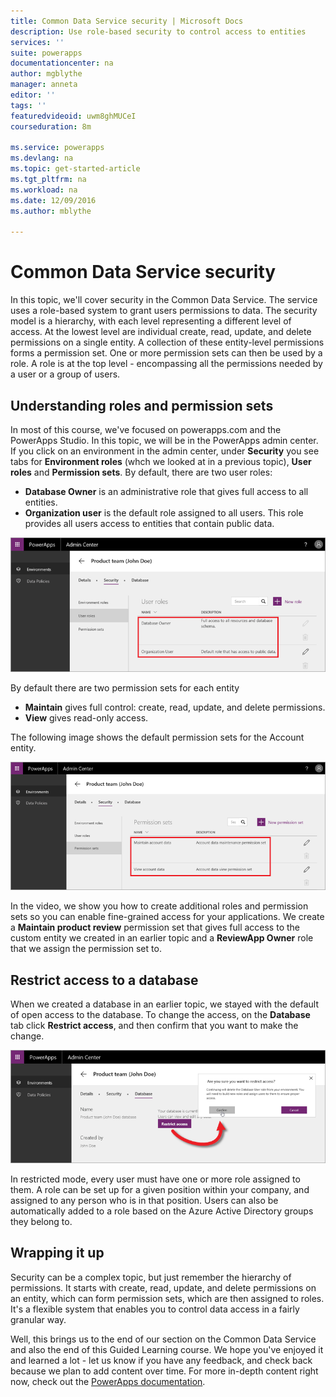 ```yaml
---
title: Common Data Service security | Microsoft Docs
description: Use role-based security to control access to entities
services: ''
suite: powerapps
documentationcenter: na
author: mgblythe
manager: anneta
editor: ''
tags: ''
featuredvideoid: uwm8ghMUCeI
courseduration: 8m

ms.service: powerapps
ms.devlang: na
ms.topic: get-started-article
ms.tgt_pltfrm: na
ms.workload: na
ms.date: 12/09/2016
ms.author: mblythe

---
```

# Common Data Service security
In this topic, we'll cover security in the Common Data Service. The service uses a role-based system to grant users permissions to data. The security model is a hierarchy, with each level representing a different level of access. At the lowest level are individual create, read, update, and delete permissions on a single entity. A collection of these entity-level permissions forms a permission set. One or more permission sets can then be used by a role. A role is at the top level - encompassing all the permissions needed by a user or a group of users.

## Understanding roles and permission sets
In most of this course, we've focused on powerapps.com and the PowerApps Studio. In this topic, we will be in the PowerApps admin center. If you click on an environment in the admin center, under **Security** you see tabs for **Environment roles** (whch we looked at in a previous topic), **User roles** and **Permission sets**. By default, there are two user roles:

* **Database Owner** is an administrative role that gives full access to all entities.
* **Organization user** is the default role assigned to all users. This role provides all users access to entities that contain public data.

![Admin center user roles](./media/learning-common-data-service-security/user-roles.png)

By default there are two permission sets for each entity 

* **Maintain** gives full control: create, read, update, and delete permissions.
* **View** gives read-only access.

The following image shows the default permission sets for the Account entity. 

![Admin center permission sets](./media/learning-common-data-service-security/permission-sets.png)

In the video, we show you how to create additional roles and permission sets so you can enable fine-grained access for your applications. We create a **Maintain product review** permission set that gives full access to the custom entity we created in an earlier topic and a **ReviewApp Owner** role that we assign the permission set to.  

## Restrict access to a database
When we created a database in an earlier topic, we stayed with the default of open access to the database. To change the access, on the **Database** tab click **Restrict access**, and then confirm that you want to make the change.

![Restrict database access](./media/learning-common-data-service-security/restrict-access.png)

In restricted mode, every user must have one or more role assigned to them. A role can be set up for a given position within your company, and assigned to any person who is in that position. Users can also be automatically added to a role based on the Azure Active Directory groups they belong to.

## Wrapping it up
Security can be a complex topic, but just remember the hierarchy of permissions. It starts with create, read, update, and delete permissions on an entity, which can form permission sets, which are then assigned to roles. It's a flexible system that enables you to control data access in a fairly granular way. 

Well, this brings us to the end of our section on the Common Data Service and also the end of this Guided Learning course. We hope you've enjoyed it and learned a lot - let us know if you have any feedback, and check back because we plan to add content over time. For more in-depth content right now, check out the [PowerApps documentation](https://powerapps.microsoft.com/tutorials/getting-started/). 

